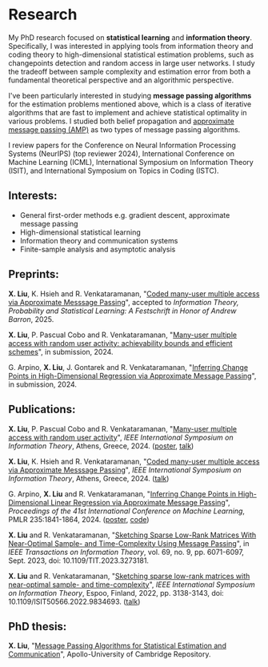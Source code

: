 <h1 style="font-size:30px">Research</h1>

My PhD research focused on **statistical learning** and **information theory**. 
Specifically, I was interested in applying tools from information theory and coding theory to high-dimensional statistical estimation problems, such as changepoints detection and random access in large user networks. I study the tradeoff between sample complexity and estimation error from both a fundamental theoretical perspective and an algorithmic perspective.

I've been particularly interested in studying **message passing algorithms** for the estimation problems mentioned above, which is a class of  iterative algorithms that are fast to implement and achieve statistical optimality in various problems. I studied both belief propagation and [approximate message passing (AMP)](https://ieeexplore.ieee.org/document/9785928) as two types of message passing algorithms.

I review papers for the Conference on Neural Information Processing Systems (NeurIPS) (top reviewer 2024), International Conference on Machine Learning (ICML), International Symposium on Information Theory (ISIT), and International Symposium on Topics in Coding (ISTC).

## Interests:
- General first-order methods e.g. gradient descent, approximate message passing
- High-dimensional statistical learning
- Information theory and communication systems
- Finite-sample analysis and asymptotic analysis

## Preprints:
**X. Liu**, K. Hsieh and R. Venkataramanan, "[Coded many-user multiple access via Approximate Messsage Passing](https://arxiv.org/abs/2402.05625)", accepted to *Information Theory, Probability and Statistical Learning: A Festschrift in Honor of Andrew Barron*, 2025.

**X. Liu**, P. Pascual Cobo and R. Venkataramanan, "[Many-user multiple access with random user activity: achievability bounds and efficient schemes](https://arxiv.org/abs/2412.01511)", in submission, 2024.

G. Arpino, **X. Liu**, J. Gontarek and R. Venkataramanan, "[Inferring Change Points in High-Dimensional Regression via Approximate Message Passing](https://arxiv.org/abs/2404.07864)", in submission, 2024.

## Publications:
**X. Liu**, P. Pascual Cobo and R. Venkataramanan, "[Many-user multiple access with random user activity](https://ieeexplore.ieee.org/abstract/document/10619669)", *IEEE International Symposium on Information Theory*, Athens, Greece, 2024. ([poster](ESIT_GMAC_poster_final.pdf), [talk](RA_isit2024(17mins).pdf))

**X. Liu**, K. Hsieh and R. Venkataramanan, "[Coded many-user multiple access via Approximate Messsage Passing](https://ieeexplore.ieee.org/abstract/document/10619478)", *IEEE International Symposium on Information Theory*, Athens, Greece, 2024. ([talk](CDMA_isit2024(17mins).pdf))

G. Arpino, **X. Liu** and R. Venkataramanan, "[Inferring Change Points in High-Dimensional Linear Regression via Approximate Message Passing](https://proceedings.mlr.press/v235/arpino24a.html)", *Proceedings of the 41st International Conference on Machine Learning*, PMLR 235:1841-1864, 2024. ([poster](changepoints_poster.pdf), [code](https://github.com/gabrielarpino/AMP_chgpt_lin_reg))

**X. Liu** and R. Venkataramanan, "[Sketching Sparse Low-Rank Matrices With Near-Optimal Sample- and Time-Complexity Using Message Passing](https://ieeexplore.ieee.org/document/10120641)", in *IEEE Transactions on Information Theory*, vol. 69, no. 9, pp. 6071-6097, Sept. 2023, doi: 10.1109/TIT.2023.3273181.

**X. Liu** and R. Venkataramanan, "[Sketching sparse low-rank matrices with near-optimal sample- and time-complexity](https://ieeexplore.ieee.org/document/9834693)", *IEEE International Symposium on Information Theory*, Espoo, Finland, 2022, pp. 3138-3143, doi: 10.1109/ISIT50566.2022.9834693. (<a href="/ISIT_talk_Shirley_Liu_website_version.pdf">talk</a>) 

## PhD thesis:
**X. Liu**, "[Message Passing Algorithms for Statistical Estimation and Communication](https://doi.org/10.17863/CAM.112616)", Apollo-University of Cambridge Repository.


